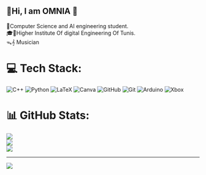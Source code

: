 ## 🌸Hi, I am OMNIA 🌸
🧠Computer Science and AI engineering student.</br>
🎓🏫Higher Institute Of digital Engineering Of Tunis.</br>
ᯓ‎𝄞 Musician

# 💻 Tech Stack:
![C++](https://img.shields.io/badge/c++-%2300599C.svg?style=for-the-badge&logo=c%2B%2B&logoColor=white) ![Python](https://img.shields.io/badge/python-3670A0?style=for-the-badge&logo=python&logoColor=ffdd54) ![LaTeX](https://img.shields.io/badge/latex-%23008080.svg?style=for-the-badge&logo=latex&logoColor=white) ![Canva](https://img.shields.io/badge/Canva-%2300C4CC.svg?style=for-the-badge&logo=Canva&logoColor=white) ![GitHub](https://img.shields.io/badge/github-%23121011.svg?style=for-the-badge&logo=github&logoColor=white) ![Git](https://img.shields.io/badge/git-%23F05033.svg?style=for-the-badge&logo=git&logoColor=white) ![Arduino](https://img.shields.io/badge/-Arduino-00979D?style=for-the-badge&logo=Arduino&logoColor=white) ![Xbox](https://img.shields.io/badge/xbox-%23107C10.svg?style=for-the-badge&logo=xbox&logoColor=white)
# 📊 GitHub Stats:
![](https://github-readme-stats.vercel.app/api?username=OmniaGtari&theme=dark&hide_border=false&include_all_commits=false&count_private=false)<br/>
![](https://nirzak-streak-stats.vercel.app/?user=OmniaGtari&theme=dark&hide_border=false)<br/>
![](https://github-readme-stats.vercel.app/api/top-langs/?username=OmniaGtari&theme=dark&hide_border=false&include_all_commits=false&count_private=false&layout=compact)

---
[![](https://visitcount.itsvg.in/api?id=OmniaGtari&icon=0&color=0)](https://visitcount.itsvg.in)

<!-- Proudly created with GPRM ( https://gprm.itsvg.in ) -->
